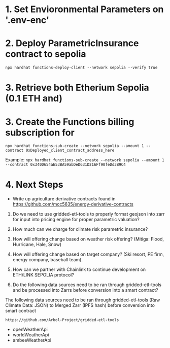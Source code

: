 # 1. Set Envioronmental Parameters on '.env-enc'

# 2. Deploy ParametricInsurance contract to sepolia

`npx hardhat functions-deploy-client --network sepolia --verify true`

# 3. Retrieve both Etherium Sepolia (0.1 ETH and)

# 3. Create the Functions billing subscription for 

`npx hardhat functions-sub-create --network sepolia --amount 1 --contract 0xDeployed_client_contract_address_here`

Example:
`npx hardhat functions-sub-create --network sepolia --amount 1 --contract 0x340D654aE53BA59abDeD631D216Ff90feDd3B9C4`


# 4. Next Steps

- Write up agriculture derivative contracts found in 
https://github.com/mcc5635/energy-derivative-contracts

1. Do we need to use gridded-etl-tools to properly format geojson into zarr for input into pricing engine for proper parametric valuation?

2. How much can we charge for climate risk parametric insurance?

3. How will offering change based on weather risk offering? (Mitiga: Flood, Hurricane, Hale, Snow)

4. How will offering change based on target company? (Ski resort, PE firm, energy company, baseball team).

5. How can we partner with Chainlink to continue development on ETH/LINK SEPOLIA protocol?

6. Do the following data sources need to be ran through gridded-etl-tools and be processed into Zarrs before conversion into a smart contract?

The following data sources need to be ran through gridded-etl-tools (Raw Climate Data: JSON) to Merged Zarr (IPFS hash) before conversion into smart contract

`https://github.com/Arbol-Project/gridded-etl-tools`

- openWeatherApi
- worldWeatherApi
- ambeeWeatherApi